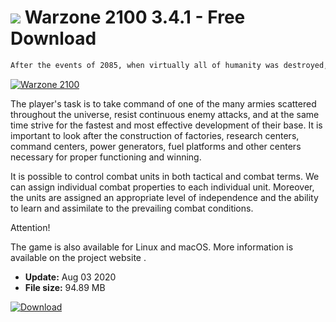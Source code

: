 # ![](https://cdn.softexe.net/static/icon/win.gif) Warzone 2100 3.4.1 - Free Download

```sh
After the events of 2085, when virtually all of humanity was destroyed, a small handful of survivors set themselves the task of restoring the planet its former glory. To this end, they start a special project to serve their cause. Warzone 2100 is a real-time strategy based on a good 3D engine.
```
[![Warzone 2100](https:https://tse4.mm.bing.net/th?id=OIP.0Jyj4esBMI30Zqr1q_NsRwHaFj&pid=Api)](https://softexe.net/win/games-entertainment/strategies/warzone-2100:pReRd.html)

The player's task is to take command of one of the many armies scattered throughout the universe, resist continuous enemy attacks, and at the same time strive for the fastest and most effective development of their base. It is important to look after the construction of factories, research centers, command centers, power generators, fuel platforms and other centers necessary for proper functioning and winning.
 
 It is possible to control combat units in both tactical and combat terms. We can assign individual combat properties to each individual unit. Moreover, the units are assigned an appropriate level of independence and the ability to learn and assimilate to the prevailing combat conditions.
 
 Attention! 
 
 The game is also available for Linux and macOS. More information is available on the project website .


- **Update:** Aug 03 2020
- **File size:** 94.89 MB

[![Download](https://cdn.softexe.net/static/img/download.png)](https://softexe.net/win/games-entertainment/strategies/warzone-2100:pReRd.html)

